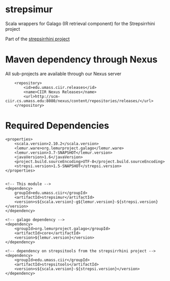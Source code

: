 strepsimur
==========

Scala wrappers for Galago (IR retrieval component) for the Strepsirrhini project


Part of the [strepsirrhini project](http://github.com/laura-dietz/strepsirrhini/)  

Maven dependency through Nexus
===============================
All sub-projects are available through our Nexus server

        <repository>
            <id>edu.umass.ciir.releases</id>
            <name>CIIR Nexus Releases</name>
            <url>http://scm-ciir.cs.umass.edu:8080/nexus/content/repositories/releases/</url>
        </repository>


Required Dependencies
=======================

    <properties>
        <scala.version>2.10.2</scala.version>
        <lemur.ware>org.lemurproject.galago</lemur.ware>
        <lemur.version>3.7-SNAPSHOT</lemur.version>
        <javaVersion>1.6</javaVersion>
        <project.build.sourceEncoding>UTF-8</project.build.sourceEncoding>
        <strepsi.version>1.5-SNAPSHOT</strepsi.version>
    </properties>


    <!-- This module -->
    <dependency>    
        groupId>edu.umass.ciir</groupId>
        <artifactId>strepsimur</artifactId>
        <version>s${scala.version}-g${lemur.version}-${strepsi.version}</version>
    </dependency>
    
    <!-- galago dependency -->    
    <dependency>
        <groupId>org.lemurproject.galago</groupId>
        <artifactId>core</artifactId>
        <version>${lemur.version}</version>
    </dependency>

    <!-- dependency on strepsitools from the strepsirrhini project -->
    <dependency>
        <groupId>edu.umass.ciir</groupId>
        <artifactId>strepsitools</artifactId>
        <version>s${scala.version}-${strepsi.version}</version>
    </dependency>
